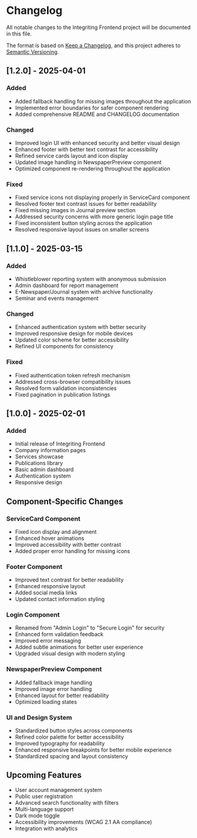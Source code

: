 # Changelog

All notable changes to the Integriting Frontend project will be documented in this file.

The format is based on [Keep a Changelog](https://keepachangelog.com/en/1.0.0/),
and this project adheres to [Semantic Versioning](https://semver.org/spec/v2.0.0.html).

## [1.2.0] - 2025-04-01

### Added
- Added fallback handling for missing images throughout the application
- Implemented error boundaries for safer component rendering
- Added comprehensive README and CHANGELOG documentation

### Changed
- Improved login UI with enhanced security and better visual design
- Enhanced footer with better text contrast for accessibility
- Refined service cards layout and icon display
- Updated image handling in NewspaperPreview component
- Optimized component re-rendering throughout the application

### Fixed
- Fixed service icons not displaying properly in ServiceCard component
- Resolved footer text contrast issues for better readability
- Fixed missing images in Journal preview section
- Addressed security concerns with more generic login page title
- Fixed inconsistent button styling across the application
- Resolved responsive layout issues on smaller screens

## [1.1.0] - 2025-03-15

### Added
- Whistleblower reporting system with anonymous submission
- Admin dashboard for report management
- E-Newspaper/Journal system with archive functionality
- Seminar and events management

### Changed
- Enhanced authentication system with better security
- Improved responsive design for mobile devices
- Updated color scheme for better accessibility
- Refined UI components for consistency

### Fixed
- Fixed authentication token refresh mechanism
- Addressed cross-browser compatibility issues
- Resolved form validation inconsistencies
- Fixed pagination in publication listings

## [1.0.0] - 2025-02-01

### Added
- Initial release of Integriting Frontend
- Company information pages
- Services showcase
- Publications library
- Basic admin dashboard
- Authentication system
- Responsive design

## Component-Specific Changes

### ServiceCard Component
- Fixed icon display and alignment
- Enhanced hover animations
- Improved accessibility with better contrast
- Added proper error handling for missing icons

### Footer Component
- Improved text contrast for better readability
- Enhanced responsive layout
- Added social media links
- Updated contact information styling

### Login Component
- Renamed from "Admin Login" to "Secure Login" for security
- Enhanced form validation feedback
- Improved error messaging
- Added subtle animations for better user experience
- Upgraded visual design with modern styling

### NewspaperPreview Component
- Added fallback image handling
- Improved image error handling
- Enhanced layout for better readability
- Optimized loading states

### UI and Design System
- Standardized button styles across components
- Refined color palette for better accessibility
- Improved typography for readability
- Enhanced responsive breakpoints for better mobile experience
- Standardized spacing and layout consistency

## Upcoming Features
- User account management system
- Public user registration
- Advanced search functionality with filters
- Multi-language support
- Dark mode toggle
- Accessibility improvements (WCAG 2.1 AA compliance)
- Integration with analytics
